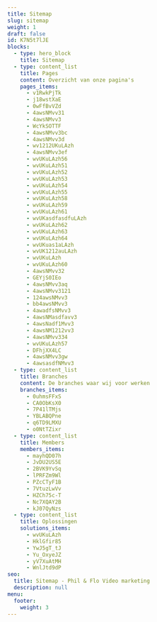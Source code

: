 ```yaml
---
title: Sitemap
slug: sitemap
weight: 1
draft: false
id: K7N5t7lJE
blocks:
  - type: hero_block
    title: Sitemap
  - type: content_list
    title: Pages
    content: Overzicht van onze pagina's
    pages_items:
      - v1RwkPjTk
      - j18wstXaE
      - 0wFfBvVZd
      - 4awsNMvv31
      - 4awsNMvv3
      - WcYkSOTTF
      - 4awsNMvv3bc
      - 4awsNMvv3d
      - wv1212UKuLAzh
      - 4awsNMvv3ef
      - wvUKuLAzh56
      - wvUKuLAzh51
      - wvUKuLAzh52
      - wvUKuLAzh53
      - wvUKuLAzh54
      - wvUKuLAzh55
      - wvUKuLAzh58
      - wvUKuLAzh59
      - wvUKuLAzh61
      - wvUKasdfasdfuLAzh
      - wvUKuLAzh62
      - wvUKuLAzh63
      - wvUKuLAzh64
      - wvUKuas1aLAzh
      - wvUK1212auLAzh
      - wvUKuLAzh
      - wvUKuLAzh60
      - 4awsNMvv32
      - GEYjS0IEo
      - 4awsNMvv3aq
      - 4awsNMvv3121
      - 124awsNMvv3
      - bb4awsNMvv3
      - 4awadfsNMvv3
      - 4awsNMasdfavv3
      - 4awsNadf1Mvv3
      - 4awsNM1212vv3
      - 4awsNMvv334
      - wvUKuLAzh57
      - DFhjXX4LC
      - 4awsNMvv3gw
      - 4awsasdfNMvv3
  - type: content_list
    title: Branches
    content: De branches waar wij voor werken
    branches_items:
      - 0uhmsFFxS
      - CA0ObKsX0
      - 7P41lTMjs
      - YBLABQPne
      - q6TD9LMXU
      - o0NtTZixr
  - type: content_list
    title: Members
    members_items:
      - mayhQD07h
      - JvDU2US5E
      - 2BVK9YvSq
      - lPRFZm9Wl
      - PZcCTyF1B
      - 7VtuzLwVv
      - HZCh75c-T
      - Nc7XQAY2B
      - kJ07QyNzs
  - type: content_list
    title: Oplossingen
    solutions_items:
      - wvUKuLAzh
      - HklGfir85
      - YwJ5gT_tJ
      - Yu_OxyeJZ
      - yV7XuAtMH
      - WnlJtd9dP
seo:
  title: Sitemap - Phil & Flo Video marketing
  description: null
menu:
  footer:
    weight: 3
---
```

